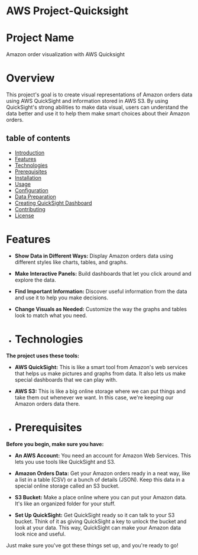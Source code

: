 # AWS Project-Quicksight
# Project Name 
Amazon order visualization with AWS Quicksight
# Overview
This project's goal is to create visual representations of Amazon orders data using AWS QuickSight and information stored in AWS S3. By using QuickSight's strong abilities to make data visual, users can understand the data better and use it to help them make smart choices about their Amazon orders.
## table of contents
- [Introduction](#introduction)
- [Features](#Features)
- [Technologies](#Technologies)
- [Prerequisites](#Prerequisites)
- [Installation](#Installation)
- [Usage](#Usage)
- [Configuration](#Configuration)
- [Data Preparation](#DataPreparation)
- [Creating QuickSight Dashboard](#CreatingQuickSightDashboard)
- [Contributing](#Contributing)
- [License](#License)
# Features
* **Show Data in Different Ways:** Display Amazon orders data using different styles like charts, tables, and graphs.

* **Make Interactive Panels:** Build dashboards that let you click around and explore the data.

* **Find Important Information:** Discover useful information from the data and use it to help you make decisions.

* **Change Visuals as Needed:** Customize the way the graphs and tables look to match what you need.
* # Technologies
**The project uses these tools:**

* **AWS QuickSight:** This is like a smart tool from Amazon's web services that helps us make pictures and graphs from data. It also lets us make special dashboards that we can play with.

* **AWS S3:** This is like a big online storage where we can put things and take them out whenever we want. In this case, we're keeping our Amazon orders data there.
* # Prerequisites
  
**Before you begin, make sure you have:**

* **An AWS Account:** You need an account for Amazon Web Services. This lets you use tools like QuickSight and S3.

* **Amazon Orders Data:** Get your Amazon orders ready in a neat way, like a list in a table (CSV) or a bunch of details (JSON). Keep this data in a special online storage called an S3 bucket.

* **S3 Bucket:** Make a place online where you can put your Amazon data. It's like an organized folder for your stuff.

* **Set Up QuickSight:** Get QuickSight ready so it can talk to your S3 bucket. Think of it as giving QuickSight a key to unlock the bucket and look at your data. This way, QuickSight can make your Amazon data look nice and useful.

Just make sure you've got these things set up, and you're ready to go!
